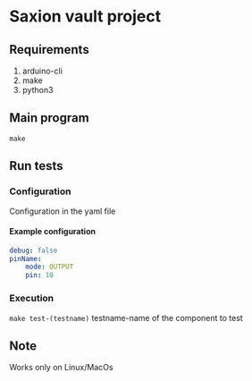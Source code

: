 # Saxion vault project

## Requirements
1. arduino-cli
2. make
3. python3

## Main program
`make`

## Run tests

### Configuration
Configuration in the yaml file
#### Example configuration
```yaml
debug: false
pinName:
    mode: OUTPUT
    pin: 10
```

### Execution
`make test-(testname)`
testname-name of the component to test

## Note
Works only on Linux/MacOs 
